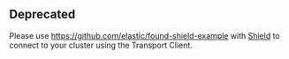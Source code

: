 ## Deprecated

Please use https://github.com/elastic/found-shield-example with [Shield](https://www.elastic.co/products/shield) to connect to your cluster using the Transport Client.

